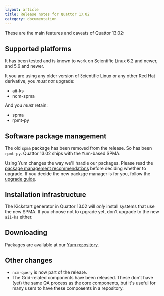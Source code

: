 ```yaml
---
layout: article
title: Release notes for Quattor 13.02
category: documentation
---
```


These are the main features and caveats of Quattor 13.02:

## Supported platforms

It has been tested and is known to work on Scientific Linux 6.2 and
newer, and 5.6 and newer.

It you are using any older version of Scientific Linux or any other
Red Hat derivative, you *must not* upgrade:

* aii-ks
* ncm-spma

And you *must* retain:

* spma
* rpmt-py

## Software package management

The old `spma` package has been removed from the release.  So has been
`rpmt-py`.  Quattor 13.02 ships with the Yum-based SPMA.

Using Yum changes the way we'll handle our packages.  Please read the
[package management recommendations]() before deciding whether to
upgrade.  If you decide the new package manager is for you, follow the
[upgrade guide]().

## Installation infrastructure

The Kickstart generator in Quattor 13.02 will *only* install systems
that use the new SPMA.  If you choose not to upgrade yet, don't
upgrade to the new `aii-ks` either.

## Downloading

Packages are available at our
[Yum repository](http://yum.quattor.org).

## Other changes

* `ncm-query` is now part of the release.
* The Grid-related components have been released.  These don't have
  (yet) the same QA process as the core components, but it's useful
  for many users to have these components in a repository.
